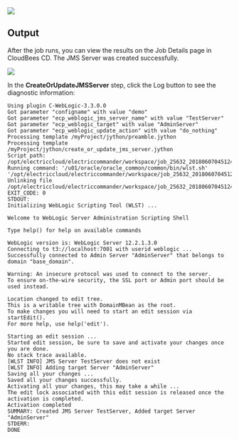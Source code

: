 <img src="../../plugins/EC-WebLogic/images/CreateJMSServer/Form.png" />

## Output

After the job runs, you can view the results on the Job Details page in CloudBees CD. The JMS Server was created successfully.

<img src="../../plugins/EC-WebLogic/images/CreateJMSServer/Summary.png" />

In the <b>CreateOrUpdateJMSServer</b> step, click the Log button to see the diagnostic information:

    Using plugin C-WebLogic-3.3.0.0
    Got parameter "configname" with value "demo"
    Got parameter "ecp_weblogic_jms_server_name" with value "TestServer"
    Got parameter "ecp_weblogic_target" with value "AdminServer"
    Got parameter "ecp_weblogic_update_action" with value "do_nothing"
    Processing template /myProject/jython/preamble.jython
    Processing template /myProject/jython/create_or_update_jms_server.jython
    Script path: /opt/electriccloud/electriccommander/workspace/job_25632_20180607045124/exec_323699757152446.jython
    Running command: '/u01/oracle/oracle_common/common/bin/wlst.sh' '/opt/electriccloud/electriccommander/workspace/job_25632_20180607045124/exec_323699757152446.jython'
    Unlinking file /opt/electriccloud/electriccommander/workspace/job_25632_20180607045124/exec_323699757152446.jython
    EXIT_CODE: 0
    STDOUT:
    Initializing WebLogic Scripting Tool (WLST) ...

    Welcome to WebLogic Server Administration Scripting Shell

    Type help() for help on available commands

    WebLogic version is: WebLogic Server 12.2.1.3.0
    Connecting to t3://localhost:7001 with userid weblogic ...
    Successfully connected to Admin Server "AdminServer" that belongs to domain "base_domain".

    Warning: An insecure protocol was used to connect to the server.
    To ensure on-the-wire security, the SSL port or Admin port should be used instead.

    Location changed to edit tree.
    This is a writable tree with DomainMBean as the root.
    To make changes you will need to start an edit session via startEdit().
    For more help, use help('edit').

    Starting an edit session ...
    Started edit session, be sure to save and activate your changes once you are done.
    No stack trace available.
    [WLST INFO] JMS Server TestServer does not exist
    [WLST INFO] Adding target Server "AdminServer"
    Saving all your changes ...
    Saved all your changes successfully.
    Activating all your changes, this may take a while ...
    The edit lock associated with this edit session is released once the activation is completed.
    Activation completed
    SUMMARY: Created JMS Server TestServer, Added target Server "AdminServer"
    STDERR:
    DONE
